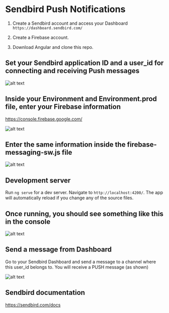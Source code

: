 # Sendbird Push Notifications

1) Create a Sendbird account and access your Dashboard `https://dashboard.sendbird.com/`

2) Create a Firebase account.

3) Download Angular and clone this repo.

## Set your Sendbird application ID and a user_id for connecting and receiving Push messages

![alt text](https://github.com/warodri-sendbird/sendbird-angular-push/blob/main/config.service.png?raw=true)

## Inside your Environment and Environment.prod file, enter your Firebase information 

https://console.firebase.google.com/

![alt text](https://github.com/warodri-sendbird/sendbird-angular-push/blob/main/environment.png?raw=true)

## Enter the same information inside the firebase-messaging-sw.js file

![alt text](https://github.com/warodri-sendbird/sendbird-angular-push/blob/main/firebase-messaging-sw.png?raw=true)

## Development server

Run `ng serve` for a dev server. Navigate to `http://localhost:4200/`. The app will automatically reload if you change any of the source files.

## Once running, you should see something like this in the console

![alt text](https://github.com/warodri-sendbird/sendbird-angular-push/blob/main/running.png?raw=true)

## Send a message from Dashboard

Go to your Sendbird Dashboard and send a message to a channel where this user_id belongs to.
You will receive a PUSH message (as shown)

![alt text](https://github.com/warodri-sendbird/sendbird-angular-push/blob/main/running-receiving-push.png?raw=true)


## Sendbird documentation

https://sendbird.com/docs

